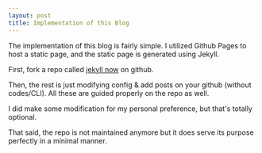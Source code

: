 ```yaml
---
layout: post
title: Implementation of this Blog
---
```


The implementation of this blog is fairly simple. I utilized Github Pages to host a static page, and the static page is generated using Jekyll.  
  
First, fork a repo called [jekyll now](https://github.com/barryclark/jekyll-now) on github.  
  
Then, the rest is just modifying config & add posts on your github (without codes/CLI). All these are guided properly on the repo as well.  
  
I did make some modification for my personal preference, but that's totally optional.  
  
That said, the repo is not maintained anymore but it does serve its purpose perfectly in a minimal manner.
